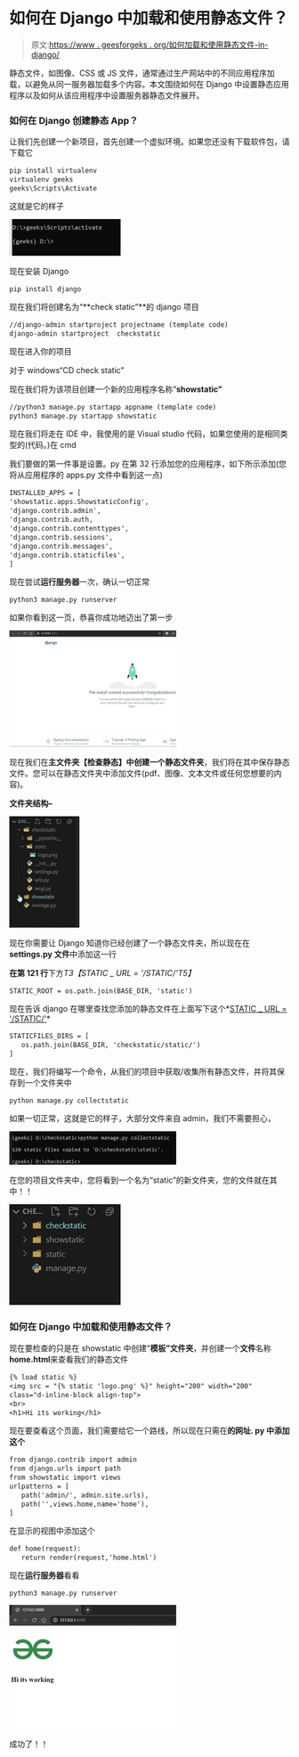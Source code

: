 # 如何在 Django 中加载和使用静态文件？

> 原文:[https://www . geesforgeks . org/如何加载和使用静态文件-in-django/](https://www.geeksforgeeks.org/how-to-load-and-use-static-files-in-django/)

静态文件，如图像、CSS 或 JS 文件，通常通过生产网站中的不同应用程序加载，以避免从同一服务器加载多个内容。本文围绕如何在 Django 中设置静态应用程序以及如何从该应用程序中设置服务器静态文件展开。

### 如何在 Django 创建静态 App？

让我们先创建一个新项目，首先创建一个虚拟环境。如果您还没有下载软件包，请下载它

```
pip install virtualenv
virtualenv geeks
geeks\Scripts\Activate
```

这就是它的样子

![](img/c1fe98258c4062f6c6d5da1ddc6930e1.png)

现在安装 Django

```
pip install django
```

现在我们将创建名为“**check static”**的 django 项目

```
//django-admin startproject projectname (template code)
django-admin startproject  checkstatic
```

现在进入你的项目

对于 windows“CD check static”

现在我们将为该项目创建一个新的应用程序名称“**showstatic”**

```
//python3 manage.py startapp appname (template code)
python3 manage.py startapp showstatic
```

现在我们将走在 IDE 中，我使用的是 Visual studio 代码，如果您使用的是相同类型的(代码。)在 cmd

我们要做的第一件事是设置。py 在第 32 行添加您的应用程序，如下所示添加(您将从应用程序的 apps.py 文件中看到这一点)

```
INSTALLED_APPS = [
'showstatic.apps.ShowstaticConfig',
'django.contrib.admin',
'django.contrib.auth,
'django.contrib.contenttypes',
'django.contrib.sessions',
'django.contrib.messages',
'django.contrib.staticfiles',
]
```

现在尝试**运行服务器**一次，确认一切正常

```
python3 manage.py runserver
```

如果你看到这一页，恭喜你成功地迈出了第一步

![](img/32035c96718f19f7e2c1022f2e3345e7.png)

现在我们在**主文件夹【检查静态】**中创建一个**静态文件夹**，我们将在其中保存静态文件。您可以在静态文件夹中添加文件(pdf、图像、文本文件或任何您想要的内容)。

**文件夹结构–**

![](img/4f5d718f83cfe2050f551d7b530413ec.png)

现在你需要让 Django 知道你已经创建了一个静态文件夹，所以现在在 **settings.py 文件**中添加这一行

**在第 121 行**下方*T3【STATIC _ URL = '/STATIC/'T5】*

```
STATIC_ROOT = os.path.join(BASE_DIR, 'static')
```

现在告诉 django 在哪里查找您添加的静态文件在上面写下这个*<u>STATIC _ URL = '/STATIC/'</u>*

```
STATICFILES_DIRS = [
   os.path.join(BASE_DIR, 'checkstatic/static/')
]
```

现在，我们将编写一个命令，从我们的项目中获取/收集所有静态文件，并将其保存到一个文件夹中

```
python manage.py collectstatic
```

如果一切正常，这就是它的样子，大部分文件来自 admin，我们不需要担心，

![](img/65ac91765796995e095dc405f45e88e5.png)

在您的项目文件夹中，您将看到一个名为“static”的新文件夹，您的文件就在其中！！

![](img/a25ad5ebd7c6663267ee390f99b1cb4c.png)

### 如何在 Django 中加载和使用静态文件？

现在要检查的只是在 showstatic 中创建“**模板”文件夹**，并创建一个**文件**名称**home.html**来查看我们的静态文件

```
{% load static %}
<img src = "{% static 'logo.png' %}" height="200" width="200" class="d-inline-block align-top">
<br>
<h1>Hi its working</h1>
```

现在要查看这个页面，我们需要给它一个路线，所以现在只需在**的网址. py 中添加这个**

```
from django.contrib import admin
from django.urls import path
from showstatic import views
urlpatterns = [
   path('admin/', admin.site.urls),
   path('',views.home,name='home'),
]
```

在显示的视图中添加这个

```
def home(request):
   return render(request,'home.html')
```

现在**运行服务器**看看

```
python3 manage.py runserver
```

![](img/a8dcc2ff168b63ce2c218773aefd39b8.png)

成功了！！